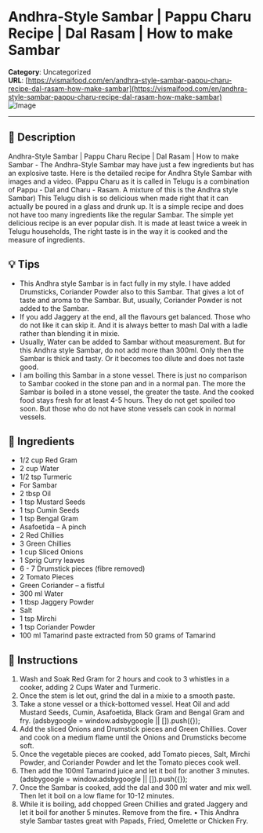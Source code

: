 # Andhra-Style Sambar | Pappu Charu Recipe | Dal Rasam | How to make Sambar

**Category**: Uncategorized  
**URL**: [https://vismaifood.com/en/andhra-style-sambar-pappu-charu-recipe-dal-rasam-how-make-sambar](https://vismaifood.com/en/andhra-style-sambar-pappu-charu-recipe-dal-rasam-how-make-sambar)  
![Image](https://vismaifood.com/storage/app/uploads/public/14c/22e/404/thumb__1200_0_0_0_auto.jpg)

---

## 📝 Description
Andhra-Style Sambar | Pappu Charu Recipe | Dal Rasam | How to make Sambar - The Andhra-Style Sambar may have just a few ingredients but has an explosive taste. Here is the detailed recipe for Andhra Style Sambar with images and a video. (Pappu Charu as it is called in Telugu is a combination of Pappu - Dal and Charu - Rasam. A mixture of this is the Andhra style Sambar) This Telugu dish is so delicious when made right that it can actually be poured in a glass and drunk up. It is a simple recipe and does not have too many ingredients like the regular Sambar. The simple yet delicious recipe is an ever popular dish. It is made at least twice a week in Telugu households, The right taste is in the way it is cooked and the measure of ingredients.

## 💡 Tips
- This Andhra style Sambar is in fact fully in my style. I have added Drumsticks, Coriander Powder also to this Sambar. That gives a lot of taste and aroma to the Sambar. But, usually, Coriander Powder is not added to the Sambar.
- If you add Jaggery at the end, all the flavours get balanced. Those who do not like it can skip it. And it is always better to mash Dal with a ladle rather than blending it in mixie.
- Usually, Water can be added to Sambar without measurement. But for this Andhra style Sambar, do not add more than 300ml. Only then the Sambar is thick and tasty. Or it becomes too dilute and does not taste good.
- I am boiling this Sambar in a stone vessel. There is just no comparison to Sambar cooked in the stone pan and in a normal pan. The more the Sambar is boiled in a stone vessel, the greater the taste. And the cooked food stays fresh for at least 4-5 hours. They do not get spoiled too soon. But those who do not have stone vessels can cook in normal vessels.

## 🧂 Ingredients
- 1/2 cup Red Gram
- 2 cup Water
- 1/2 tsp Turmeric
- For Sambar
- 2 tbsp Oil
- 1 tsp Mustard Seeds
- 1 tsp Cumin Seeds
- 1 tsp Bengal Gram
- Asafoetida – A pinch
- 2 Red Chillies
- 3 Green Chillies
- 1 cup Sliced Onions
- 1 Sprig Curry leaves
- 6 - 7 Drumstick pieces (fibre removed)
- 2 Tomato Pieces
- Green Coriander – a fistful
- 300 ml Water
- 1 tbsp Jaggery Powder
- Salt
- 1 tsp Mirchi
- 1 tsp Coriander Powder
- 100 ml Tamarind paste extracted from 50 grams of Tamarind

## 🍳 Instructions
1. Wash and Soak Red Gram for 2 hours and cook to 3 whistles in a cooker, adding 2 Cups Water and Turmeric.
2. Once the stem is let out, grind the dal in a mixie to a smooth paste.
3. Take a stone vessel or a thick-bottomed vessel. Heat Oil and add Mustard Seeds, Cumin, Asafoetida, Black Gram and Bengal Gram and fry. (adsbygoogle = window.adsbygoogle || []).push({});
4. Add the sliced Onions and Drumstick pieces and Green Chillies. Cover and cook on a medium flame until the Onions and Drumsticks become soft.
5. Once the vegetable pieces are cooked, add Tomato pieces, Salt, Mirchi Powder, and Coriander Powder and let the Tomato pieces cook well.
6. Then add the 100ml Tamarind juice and let it boil for another 3 minutes. (adsbygoogle = window.adsbygoogle || []).push({});
7. Once the Sambar is cooked, add the dal and 300 ml water and mix well. Then let it boil on a low flame for 10-12 minutes.
8. While it is boiling, add chopped Green Chillies and grated Jaggery and let it boil for another 5 minutes. Remove from the fire. • This Andhra style Sambar tastes great with Papads, Fried, Omelette or Chicken Fry.


